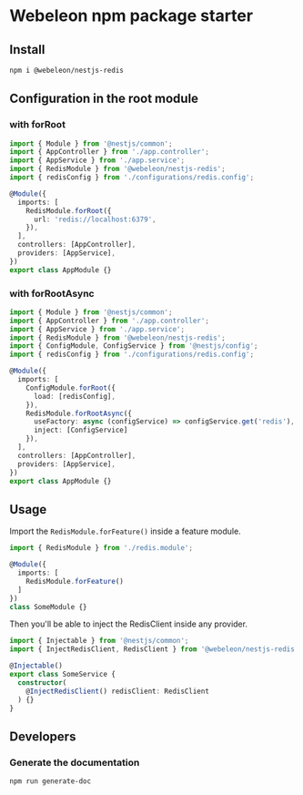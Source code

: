 # Webeleon npm package starter

## Install

```bash
npm i @webeleon/nestjs-redis
```

## Configuration in the root module
### with forRoot

```ts
import { Module } from '@nestjs/common';
import { AppController } from './app.controller';
import { AppService } from './app.service';
import { RedisModule } from '@webeleon/nestjs-redis';
import { redisConfig } from './configurations/redis.config';

@Module({
  imports: [
    RedisModule.forRoot({
      url: 'redis://localhost:6379',
    }),
  ],
  controllers: [AppController],
  providers: [AppService],
})
export class AppModule {}
```

### with forRootAsync

```ts
import { Module } from '@nestjs/common';
import { AppController } from './app.controller';
import { AppService } from './app.service';
import { RedisModule } from '@webeleon/nestjs-redis';
import { ConfigModule, ConfigService } from '@nestjs/config';
import { redisConfig } from './configurations/redis.config';

@Module({
  imports: [
    ConfigModule.forRoot({
      load: [redisConfig],
    }),
    RedisModule.forRootAsync({
      useFactory: async (configService) => configService.get('redis'), 
      inject: [ConfigService]
    }),
  ],
  controllers: [AppController],
  providers: [AppService],
})
export class AppModule {}
```

## Usage

Import the `RedisModule.forFeature()` inside a feature module.
```ts
import { RedisModule } from './redis.module';

@Module({
  imports: [
    RedisModule.forFeature()
  ]
})
class SomeModule {}
```

Then you'll be able to inject the RedisClient inside any provider.
```ts
import { Injectable } from '@nestjs/common';
import { InjectRedisClient, RedisClient } from '@webeleon/nestjs-redis';

@Injectable()
export class SomeService {
  constructor(
    @InjectRedisClient() redisClient: RedisClient
  ) {}
}
```

## Developers
### Generate the documentation

```bash
npm run generate-doc
```
